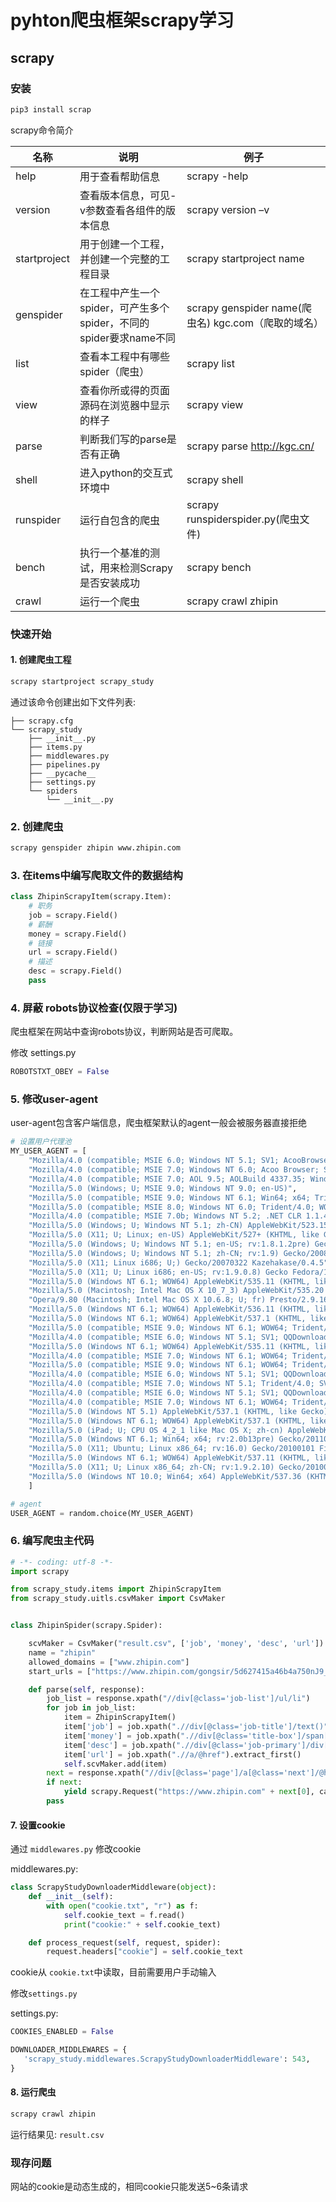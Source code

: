 # pyhton爬虫框架scrapy学习

## scrapy

### 安装

```bash
pip3 install scrap
```

scrapy命令简介

| 名称         | 说明                                                         | 例子                                                |
| ------------ | ------------------------------------------------------------ | --------------------------------------------------- |
| help         | 用于查看帮助信息                                             | scrapy -help                                        |
| version      | 查看版本信息，可见-v参数查看各组件的版本信息                 | scrapy version –v                                   |
| startproject | 用于创建一个工程，并创建一个完整的工程目录                   | scrapy startproject name                            |
| genspider    | 在工程中产生一个spider，可产生多个spider，不同的spider要求name不同 | scrapy genspider name(爬虫名) kgc.com（爬取的域名） |
| list         | 查看本工程中有哪些spider（爬虫）                             | scrapy list                                         |
| view         | 查看你所或得的页面源码在浏览器中显示的样子                   | scrapy view                                         |
| parse        | 判断我们写的parse是否有正确                                  | scrapy parse http://kgc.cn/                         |
| shell        | 进入python的交互式环境中                                     | scrapy shell                                        |
| runspider    | 运行自包含的爬虫                                             | scrapy runspiderspider.py(爬虫文件)                 |
| bench        | 执行一个基准的测试，用来检测Scrapy是否安装成功               | scrapy bench                                        |
| crawl        | 运行一个爬虫                                             | scrapy crawl zhipin                                        |


### 快速开始

#### 1. 创建爬虫工程

```bash
scrapy startproject scrapy_study
```
通过该命令创建出如下文件列表:

```text
├── scrapy.cfg
└── scrapy_study
    ├── __init__.py
    ├── items.py
    ├── middlewares.py
    ├── pipelines.py
    ├── __pycache__
    ├── settings.py
    └── spiders
        └── __init__.py
```

### 2. 创建爬虫

```bash
scrapy genspider zhipin www.zhipin.com
```

### 3. 在items中编写爬取文件的数据结构

```python
class ZhipinScrapyItem(scrapy.Item):
    # 职务
    job = scrapy.Field()
    # 薪酬
    money = scrapy.Field()
    # 链接
    url = scrapy.Field()
    # 描述
    desc = scrapy.Field()
    pass
```

### 4. 屏蔽 robots协议检查(仅限于学习)

爬虫框架在网站中查询robots协议，判断网站是否可爬取。

修改 settings.py

```python
ROBOTSTXT_OBEY = False
```

### 5. 修改user-agent

user-agent包含客户端信息，爬虫框架默认的agent一般会被服务器直接拒绝

```python
# 设置用户代理池
MY_USER_AGENT = [
    "Mozilla/4.0 (compatible; MSIE 6.0; Windows NT 5.1; SV1; AcooBrowser; .NET CLR 1.1.4322; .NET CLR 2.0.50727)",
    "Mozilla/4.0 (compatible; MSIE 7.0; Windows NT 6.0; Acoo Browser; SLCC1; .NET CLR 2.0.50727; Media Center PC 5.0; .NET CLR 3.0.04506)",
    "Mozilla/4.0 (compatible; MSIE 7.0; AOL 9.5; AOLBuild 4337.35; Windows NT 5.1; .NET CLR 1.1.4322; .NET CLR 2.0.50727)",
    "Mozilla/5.0 (Windows; U; MSIE 9.0; Windows NT 9.0; en-US)",
    "Mozilla/5.0 (compatible; MSIE 9.0; Windows NT 6.1; Win64; x64; Trident/5.0; .NET CLR 3.5.30729; .NET CLR 3.0.30729; .NET CLR 2.0.50727; Media Center PC 6.0)",
    "Mozilla/5.0 (compatible; MSIE 8.0; Windows NT 6.0; Trident/4.0; WOW64; Trident/4.0; SLCC2; .NET CLR 2.0.50727; .NET CLR 3.5.30729; .NET CLR 3.0.30729; .NET CLR 1.0.3705; .NET CLR 1.1.4322)",
    "Mozilla/4.0 (compatible; MSIE 7.0b; Windows NT 5.2; .NET CLR 1.1.4322; .NET CLR 2.0.50727; InfoPath.2; .NET CLR 3.0.04506.30)",
    "Mozilla/5.0 (Windows; U; Windows NT 5.1; zh-CN) AppleWebKit/523.15 (KHTML, like Gecko, Safari/419.3) Arora/0.3 (Change: 287 c9dfb30)",
    "Mozilla/5.0 (X11; U; Linux; en-US) AppleWebKit/527+ (KHTML, like Gecko, Safari/419.3) Arora/0.6",
    "Mozilla/5.0 (Windows; U; Windows NT 5.1; en-US; rv:1.8.1.2pre) Gecko/20070215 K-Ninja/2.1.1",
    "Mozilla/5.0 (Windows; U; Windows NT 5.1; zh-CN; rv:1.9) Gecko/20080705 Firefox/3.0 Kapiko/3.0",
    "Mozilla/5.0 (X11; Linux i686; U;) Gecko/20070322 Kazehakase/0.4.5",
    "Mozilla/5.0 (X11; U; Linux i686; en-US; rv:1.9.0.8) Gecko Fedora/1.9.0.8-1.fc10 Kazehakase/0.5.6",
    "Mozilla/5.0 (Windows NT 6.1; WOW64) AppleWebKit/535.11 (KHTML, like Gecko) Chrome/17.0.963.56 Safari/535.11",
    "Mozilla/5.0 (Macintosh; Intel Mac OS X 10_7_3) AppleWebKit/535.20 (KHTML, like Gecko) Chrome/19.0.1036.7 Safari/535.20",
    "Opera/9.80 (Macintosh; Intel Mac OS X 10.6.8; U; fr) Presto/2.9.168 Version/11.52",
    "Mozilla/5.0 (Windows NT 6.1; WOW64) AppleWebKit/536.11 (KHTML, like Gecko) Chrome/20.0.1132.11 TaoBrowser/2.0 Safari/536.11",
    "Mozilla/5.0 (Windows NT 6.1; WOW64) AppleWebKit/537.1 (KHTML, like Gecko) Chrome/21.0.1180.71 Safari/537.1 LBBROWSER",
    "Mozilla/5.0 (compatible; MSIE 9.0; Windows NT 6.1; WOW64; Trident/5.0; SLCC2; .NET CLR 2.0.50727; .NET CLR 3.5.30729; .NET CLR 3.0.30729; Media Center PC 6.0; .NET4.0C; .NET4.0E; LBBROWSER)",
    "Mozilla/4.0 (compatible; MSIE 6.0; Windows NT 5.1; SV1; QQDownload 732; .NET4.0C; .NET4.0E; LBBROWSER)",
    "Mozilla/5.0 (Windows NT 6.1; WOW64) AppleWebKit/535.11 (KHTML, like Gecko) Chrome/17.0.963.84 Safari/535.11 LBBROWSER",
    "Mozilla/4.0 (compatible; MSIE 7.0; Windows NT 6.1; WOW64; Trident/5.0; SLCC2; .NET CLR 2.0.50727; .NET CLR 3.5.30729; .NET CLR 3.0.30729; Media Center PC 6.0; .NET4.0C; .NET4.0E)",
    "Mozilla/5.0 (compatible; MSIE 9.0; Windows NT 6.1; WOW64; Trident/5.0; SLCC2; .NET CLR 2.0.50727; .NET CLR 3.5.30729; .NET CLR 3.0.30729; Media Center PC 6.0; .NET4.0C; .NET4.0E; QQBrowser/7.0.3698.400)",
    "Mozilla/4.0 (compatible; MSIE 6.0; Windows NT 5.1; SV1; QQDownload 732; .NET4.0C; .NET4.0E)",
    "Mozilla/4.0 (compatible; MSIE 7.0; Windows NT 5.1; Trident/4.0; SV1; QQDownload 732; .NET4.0C; .NET4.0E; 360SE)",
    "Mozilla/4.0 (compatible; MSIE 6.0; Windows NT 5.1; SV1; QQDownload 732; .NET4.0C; .NET4.0E)",
    "Mozilla/4.0 (compatible; MSIE 7.0; Windows NT 6.1; WOW64; Trident/5.0; SLCC2; .NET CLR 2.0.50727; .NET CLR 3.5.30729; .NET CLR 3.0.30729; Media Center PC 6.0; .NET4.0C; .NET4.0E)",
    "Mozilla/5.0 (Windows NT 5.1) AppleWebKit/537.1 (KHTML, like Gecko) Chrome/21.0.1180.89 Safari/537.1",
    "Mozilla/5.0 (Windows NT 6.1; WOW64) AppleWebKit/537.1 (KHTML, like Gecko) Chrome/21.0.1180.89 Safari/537.1",
    "Mozilla/5.0 (iPad; U; CPU OS 4_2_1 like Mac OS X; zh-cn) AppleWebKit/533.17.9 (KHTML, like Gecko) Version/5.0.2 Mobile/8C148 Safari/6533.18.5",
    "Mozilla/5.0 (Windows NT 6.1; Win64; x64; rv:2.0b13pre) Gecko/20110307 Firefox/4.0b13pre",
    "Mozilla/5.0 (X11; Ubuntu; Linux x86_64; rv:16.0) Gecko/20100101 Firefox/16.0",
    "Mozilla/5.0 (Windows NT 6.1; WOW64) AppleWebKit/537.11 (KHTML, like Gecko) Chrome/23.0.1271.64 Safari/537.11",
    "Mozilla/5.0 (X11; U; Linux x86_64; zh-CN; rv:1.9.2.10) Gecko/20100922 Ubuntu/10.10 (maverick) Firefox/3.6.10",
    "Mozilla/5.0 (Windows NT 10.0; Win64; x64) AppleWebKit/537.36 (KHTML, like Gecko) Chrome/58.0.3029.110 Safari/537.36",
    ]

# agent
USER_AGENT = random.choice(MY_USER_AGENT)
```

### 6. 编写爬虫主代码

```python
# -*- coding: utf-8 -*-
import scrapy

from scrapy_study.items import ZhipinScrapyItem
from scrapy_study.uitls.csvMaker import CsvMaker


class ZhipinSpider(scrapy.Spider):

    scvMaker = CsvMaker("result.csv", ['job', 'money', 'desc', 'url'])
    name = "zhipin"
    allowed_domains = ["www.zhipin.com"]
    start_urls = ["https://www.zhipin.com/gongsir/5d627415a46b4a750nJ9_100000.html?page=1&ka=page-1"]

    def parse(self, response):
        job_list = response.xpath("//div[@class='job-list']/ul/li")
        for job in job_list:
            item = ZhipinScrapyItem()
            item['job'] = job.xpath(".//div[@class='job-title']/text()").extract_first()
            item['money'] = job.xpath(".//div[@class='title-box']/span[@class='red']/text()").extract_first()
            item['desc'] = job.xpath(".//div[@class='job-primary']/div[@class='info-primary']/p/text()").extract_first()
            item['url'] = job.xpath(".//a/@href").extract_first()
            self.scvMaker.add(item)
        next = response.xpath("//div[@class='page']/a[@class='next']/@href").extract()
        if next:
            yield scrapy.Request("https://www.zhipin.com" + next[0], callback=self.parse)
        pass
```

####

#### 7. 设置cookie
通过 `middlewares.py` 修改cookie

middlewares.py:
```python
class ScrapyStudyDownloaderMiddleware(object):
    def __init__(self):
        with open("cookie.txt", "r") as f:
            self.cookie_text = f.read()
            print("cookie:" + self.cookie_text)

    def process_request(self, request, spider):
        request.headers["cookie"] = self.cookie_text
```
cookie从 `cookie.txt`中读取，目前需要用户手动输入

修改`settings.py`

settings.py:
```python
COOKIES_ENABLED = False

DOWNLOADER_MIDDLEWARES = {
   'scrapy_study.middlewares.ScrapyStudyDownloaderMiddleware': 543,
}
```

#### 8. 运行爬虫

```bash
scrapy crawl zhipin
```
运行结果见: `result.csv`

### 现存问题

网站的cookie是动态生成的，相同cookie只能发送5~6条请求
